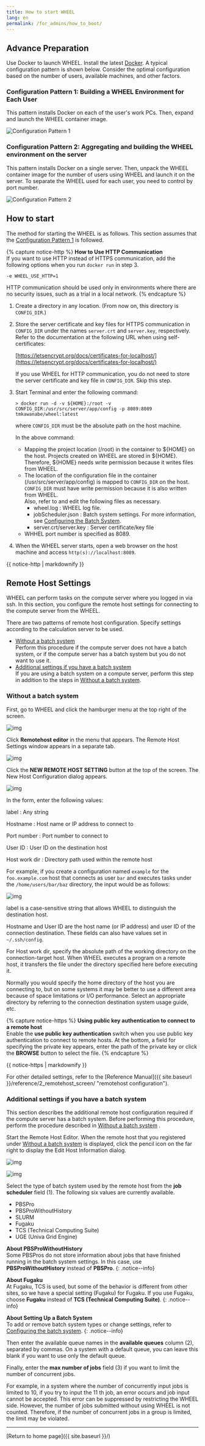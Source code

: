 ```yaml
---
title: How to start WHEEL
lang: en
permalink: /for_admins/how_to_boot/
---
```


## Advance Preparation
Use Docker to launch WHEEL. Install the latest [Docker](https://www.docker.com/).
A typical configuration pattern is shown below. Consider the optimal configuration based on the number of users, available machines, and other factors.

### Configuration Pattern 1: Building a WHEEL Environment for Each User
This pattern installs Docker on each of the user's work PCs. Then, expand and launch the WHEEL container image.


![Configuration Pattern 1](img/configuration_pattern_01.svg)

### Configuration Pattern 2: Aggregating and building the WHEEL environment on the server
This pattern installs Docker on a single server. Then, unpack the WHEEL container image for the number of users using WHEEL and launch it on the server. To separate the WHEEL used for each user, you need to control by port number.


![Configuration Pattern 2](img/configuration_pattern_02.svg)

## How to start
The method for starting the WHEEL is as follows.
This section assumes that the [Configuration Pattern 1](#configuration-pattern-1-building-a-wheel-environment-for-each-user) is followed.

{% capture notice-http %}
__How to Use HTTP Communication__  
If you want to use HTTP instead of HTTPS communication, add the following options when you run `docker run` in step 3.
```
-e WHEEL_USE_HTTP=1
```
HTTP communication should be used only in environments where there are no security issues, such as a trial in a local network.
{% endcapture %}


1. Create a directory in any location. (From now on, this directory is `CONFIG_DIR`.)
1. Store the server certificate and key files for HTTPS communication in `CONFIG_DIR` under the names `server.crt` and `server.key`, respectively.
    Refer to the documentation at the following URL when using self-certificates:

    [https://letsencrypt.org/docs/certificates-for-localhost/](https://letsencrypt.org/docs/certificates-for-localhost/)

    If you use WHEEL for HTTP communication, you do not need to store the server certificate and key file in `CONFIG_DIR`.
    Skip this step.

1. Start Terminal and enter the following command:

    ```
    > docker run -d -v ${HOME}:/root -v CONFIG_DIR:/usr/src/server/app/config -p 8089:8089 tmkawanabe/wheel:latest
    ```

    where `CONFIG_DIR` must be the absolute path on the host machine.

    In the above command:

    - Mapping the project location (/root) in the container to ${HOME} on the host.
    Projects created on WHEEL are stored in ${HOME}.
    Therefore, ${HOME} needs write permission because it writes files from WHEEL.   
    - The location of the configuration file in the container (/usr/src/server/app/config) is mapped to `CONFIG_DIR` on the host.
    `CONFIG_DIR` must have write permission because it is also written from WHEEL.  
    Also, refer to and edit the following files as necessary.
      - wheel.log : WHEEL log file. 
      - jobScheduler.json : Batch system settings. For more information, see [Configuring the Batch System](../job_scheduler/).
      - server.crt/server.key : Server certificate/key file
    - WHHEL port number is specified as 8089.

1. When the WHEEL server starts, open a web browser on the host machine and access `http(s)://localhost:8089`.

<div class="notice--info">{{ notice-http | markdownify }}</div>


## Remote Host Settings
WHEEL can perform tasks on the compute server where you logged in via ssh.
In this section, you configure the remote host settings for connecting to the compute server from the WHEEL.

There are two patterns of remote host configuration. Specify settings according to the calculation server to be used.
- [Without a batch system](#without-a-batch-system)  
Perform this procedure if the compute server does not have a batch system, or if the compute server has a batch system but you do not want to use it.
- [Additional settings if you have a batch system](#additional-settings-if-you-have-a-batch-system)  
If you are using a batch system on a compute server, perform this step in addition to the steps in [Without a batch system](#without-a-batch-system).

### Without a batch system
First, go to WHEEL and click the hamburger menu at the top right of the screen.

![img](./img/hamburger_menu.png "hamburger menu")

Click __Remotehost editor__ in the menu that appears. The Remote Host Settings window appears in a separate tab.

![img](./img/remotehost_editor_button.png "Remote Host Editor Link")


Click the __NEW REMOTE HOST SETTING__ button at the top of the screen. The New Host Configuration dialog appears.

![img](./img/remotehost_editor.png "Remote Host Editor")

In the form, enter the following values:

label
: Any string

Hostname
: Host name or IP address to connect to

Port number
: Port number to connect to

User ID
: User ID on the destination host

Host work dir
: Directory path used within the remote host

For example, if you create a configuration named `example` for the `foo.example.com` host that connects as user `bar` and executes tasks under the `/home/users/bar/baz` directory, the input would be as follows:

![img](./img/new_remotehost.png "Set New Host Information")


label is a case-sensitive string that allows WHEEL to distinguish the destination host.

Hostname and User ID are the host name (or IP address) and user ID of the connection destination.
These fields can also have values set in `~/.ssh/config`.

For Host work dir, specify the absolute path of the working directory on the connection-target host.
When WHEEL executes a program on a remote host, it transfers the file under the directory specified here before executing it.

Normally you would specify the home directory of the host you are connecting to, but on some systems it may be better to use a different area because of space limitations or I/O performance.
Select an appropriate directory by referring to the connection destination system usage guide, etc.

{% capture notice-https %}
__Using public key authentication to connect to a remote host__  
Enable the __use public key authentication__ switch when you use public key authentication to connect to remote hosts.
At the bottom, a field for specifying the private key appears, enter the path of the private key or click the __BROWSE__ button to select the file.
{% endcapture %}
<div class="notice--info">
  {{ notice-https | markdownify }}
</div>

For other detailed settings, refer to the [Reference Manual]({{ site.baseurl }}/reference/2_remotehost_screen/ "remotehost configuration").

### Additional settings if you have a batch system
This section describes the additional remote host configuration required if the compute server has a batch system. Before performing this procedure, perform the procedure described in [Without a batch system](#without-a-batch-system) .

Start the Remote Host Editor.
When the remote host that you registered under [Without a batch system](#without-a-batch-system) is displayed, click the pencil icon on the far right to display the Edit Host Information dialog.

![img](./img/remotehost_editor2.png "Add Edit Remote Host Editor")


![img](./img/edit_remotehost_setting.png "Edit Host Information Dialog")

Select the type of batch system used by the remote host from the __job scheduler__ field (1).
The following six values are currently available.

- PBSPro
- PBSProWithoutHistory
- SLURM
- Fugaku
- TCS (Technical Computing Suite)
- UGE (Univa Grid Engine)

__About PBSProWithoutHistory__  
Some PBSPros do not store information about jobs that have finished running in the batch system settings.
In this case, use __PBSProWithoutHistory__ instead of __PBSPro__.
{: .notice--info}

__About Fugaku__  
At Fugaku, TCS is used, but some of the behavior is different from other sites, so we have a special setting (Fugaku) for Fugaku.
If you use Fugaku, choose __Fugaku__ instead of __TCS (Technical Computing Suite)__.
{: .notice--info}

__About Setting Up a Batch System__  
To add or remove batch system types or change settings, refer to [Configuring the batch system](../job_scheduler/).
{: .notice--info}

Then enter the available queue names in the __available queues__ column (2), separated by commas.
On a system with a default queue, you can leave this blank if you want to use only the default queue.

Finally, enter the __max number of jobs__ field (3) if you want to limit the number of concurrent jobs.

For example, in a system where the number of concurrently input jobs is limited to 10, if you try to input the 11 th job, an error occurs and job input cannot be accepted.
This error can be suppressed by restricting the WHEEL side.
However, the number of jobs submitted without using WHEEL is not counted. Therefore, if the number of concurrent jobs in a group is limited, the limit may be violated.


--------
[Return to home page]({{ site.baseurl }}/)